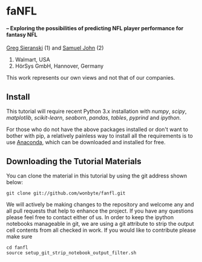 # faNFL

#### – Exploring the possibilities of predicting NFL player performance for fantasy NFL

[Greg Sieranski](http://wonbyte.com) (1) and [Samuel John](http://samueljohn.de) (2)

1.  Walmart, USA
2.  HörSys GmbH, Hannover, Germany

This work represents our own views and not that of our companies.

## Install
This tutorial will require recent Python 3.x installation with *numpy*, *scipy*,
*matplotlib*, *scikit-learn*, *seaborn*, *pandas*, *tables*, *pyprind* and *ipython*.

For those who do not have the above packages installed or don't want to bother
with pip, a relatively painless way to install all the requirements is to use
[Anaconda](http://www.continuum.io/downloads#py34 "Anaconda"), which can be
downloaded and installed for free.

## Downloading the Tutorial Materials
You can clone the material in this tutorial by using the git address shown below:

    git clone git://github.com/wonbyte/fanfl.git

We will actively be making changes to the repository and welcome any and all pull requests
that help to enhance the project. If you have any questions please feel free to contact either of
us. In order to keep the ipython notebooks manageable in git, we are using a git attribute to strip
the output cell contents from all checked in work. If you would like to contribute please make sure 
    
    cd fanfl
    source setup_git_strip_notebook_output_filter.sh


